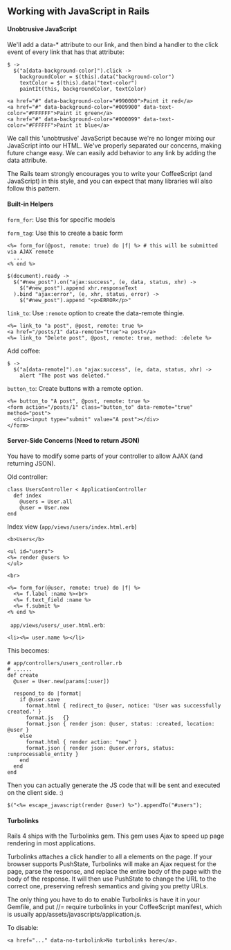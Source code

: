## Working with JavaScript in Rails

#### Unobtrusive JavaScript

We'll add a data-* attribute to our link, and then bind a handler to the click event of every link that has that attribute:

	$ ->
	  $("a[data-background-color]").click ->
	    backgroundColor = $(this).data("background-color")
	    textColor = $(this).data("text-color")
	    paintIt(this, backgroundColor, textColor)

	<a href="#" data-background-color="#990000">Paint it red</a>
	<a href="#" data-background-color="#009900" data-text-color="#FFFFFF">Paint it green</a>
	<a href="#" data-background-color="#000099" data-text-color="#FFFFFF">Paint it blue</a>

We call this 'unobtrusive' JavaScript because we're no longer mixing our JavaScript into our HTML. We've properly separated our concerns, making future change easy. We can easily add behavior to any link by adding the data attribute. 

The Rails team strongly encourages you to write your CoffeeScript (and JavaScript) in this style, and you can expect that many libraries will also follow this pattern.

#### Built-in Helpers

`form_for`: Use this for specific models

`form_tag`: Use this to create a basic form

	<%= form_for(@post, remote: true) do |f| %> # this will be submitted via AJAX remote
	  ...
	<% end %>

	$(document).ready ->
	  $("#new_post").on("ajax:success", (e, data, status, xhr) ->
	    $("#new_post").append xhr.responseText
	  ).bind "ajax:error", (e, xhr, status, error) ->
	    $("#new_post").append "<p>ERROR</p>"

`link_to`: Use `:remote` option to create the data-remote thingie.

	<%= link_to "a post", @post, remote: true %>
	<a href="/posts/1" data-remote="true">a post</a>
	<%= link_to "Delete post", @post, remote: true, method: :delete %>

Add coffee:

	$ ->
	  $("a[data-remote]").on "ajax:success", (e, data, status, xhr) ->
	    alert "The post was deleted."

`button_to`: Create buttons with a remote option.

	<%= button_to "A post", @post, remote: true %>
	<form action="/posts/1" class="button_to" data-remote="true" method="post">
	  <div><input type="submit" value="A post"></div>
	</form>

####  Server-Side Concerns (Need to return JSON)

You have to modify some parts of your controller to allow AJAX (and returning JSON).

Old controller:

	class UsersController < ApplicationController
	  def index
	    @users = User.all
	    @user = User.new
	end

Index view (`app/views/users/index.html.erb`)

	<b>Users</b>
	 
	<ul id="users">
	<%= render @users %>
	</ul>
	 
	<br>
	 
	<%= form_for(@user, remote: true) do |f| %>
	  <%= f.label :name %><br>
	  <%= f.text_field :name %>
	  <%= f.submit %>
	<% end %>

` app/views/users/_user.html.erb`:

	<li><%= user.name %></li>

This becomes:

	# app/controllers/users_controller.rb
	# ......
	def create
	  @user = User.new(params[:user])
	 
	  respond_to do |format|
	    if @user.save
	      format.html { redirect_to @user, notice: 'User was successfully created.' }
	      format.js   {}
	      format.json { render json: @user, status: :created, location: @user }
	    else
	      format.html { render action: "new" }
	      format.json { render json: @user.errors, status: :unprocessable_entity }
	    end
	  end
	end

Then you can actually generate the JS code that will be sent and executed on the client side. :)

	$("<%= escape_javascript(render @user) %>").appendTo("#users");

#### Turbolinks

Rails 4 ships with the Turbolinks gem. This gem uses Ajax to speed up page rendering in most applications.

Turbolinks attaches a click handler to all a elements on the page. If your browser supports PushState, Turbolinks will make an Ajax request for the page, parse the response, and replace the entire body of the page with the body of the response. It will then use PushState to change the URL to the correct one, preserving refresh semantics and giving you pretty URLs.

The only thing you have to do to enable Turbolinks is have it in your Gemfile, and put //= require turbolinks in your CoffeeScript manifest, which is usually app/assets/javascripts/application.js.

To disable:

	<a href="..." data-no-turbolink>No turbolinks here</a>.






















